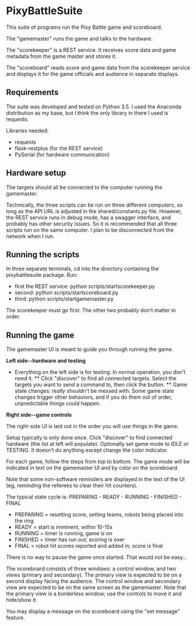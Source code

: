 # PixyBattleSuite

This suite of programs run the Pixy Battle game and scoreboard.

The "gamemaster" runs the game and talks to the hardware.

The "scorekeeper" is a REST service.  It receives score data and game metadata from the game master and stores it.

The "scoreboard" reads score and game data from the scorekeeper service and displays it for the game officials and audience in separate displays.

## Requirements

The suite was developed and tested on Python 3.5.  I used the Anaconda distribution as my base, but I think the only library in there I used is requests.

Libraries needed:
* requests
* flask-restplus (for the REST service)
* PySerial (for hardware communication)

## Hardware setup

The targets should all be connected to the computer running the gamemaster.  

Technically, the three scripts can be run on three different computers, so long as the API URL is adjusted in the shared/constants.py file. However, the REST service runs in debug mode, has a swagger interface, and probably has other security issues. So it is recommended that all three scripts run on the same computer. I plan to be disconnected from the network when I run. 

## Running the scripts

In three separate terminals, cd into the directory containing the pixybattlesuite package.  Run:

* first the REST service: python scripts/startscorekeeper.py
* second: python scripts/startscoreboard.py
* third: python scripts/startgamemaster.py

The scorekeeper must go first. The other two probably don't matter in order.

## Running the game

The gamemaster UI is meant to guide you through running the game.

**Left side--hardware and testing**
* Everything on the left side is for testing. In normal operation, you don't need it.
** Click "discover" to find all connected targets.  Select the targets you want to send a command to, then click the button.
** Game state changes: *really* shouldn't be messed with. Some game state changes trigger other behaviors, and if you do them out of order, unpredictable things could happen.

**Right side--game controls**

The right-side UI is laid out in the order you will use things in the game.

Setup typically is only done once. Click "discover" to find connected hardware (the list at left will populate). Optionally set game mode to IDLE or TESTING.  It doesn't do anything except change the color indicator.

For each game, follow the steps from top to bottom. The game mode will be indicated in text on the gamemaster UI and by color on the scoreboard.

Note that some non-software reminders are displayed in the text of the UI (eg, reminding the referees to clear their hit counters).

The typical state cycle is: PREPARING - READY - RUNNING - FINISHED - FINAL

* PREPARING = resetting score, setting teams, robots being placed into the ring
* READY = start is imminent, within 10-15s
* RUNNING = timer is running, game is on
* FINISHED = timer has run out; scoring is over
* FINAL = robot hit scores reported and added in; score is final

There is no way to pause the game once started. That would not be easy...

The scoreboard consists of three windows: a control window, and two views (primary and secondary). The primary view is expected to be on a second display facing the audience.  The control window and secondary view are expected to be on the same screen as the gamemaster. Note that the primary view is a borderless window; use the controls to move it and hide/show it.

You may display a message on the scoreboard using the "set message" feature.


